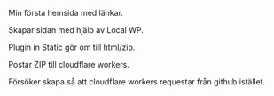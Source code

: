 Min första hemsida med länkar.

Skapar sidan med hjälp av Local WP.

Plugin in Static gör om till html/zip.

Postar ZIP till cloudflare workers.

Försöker skapa så att cloudflare workers requestar från github istället.
